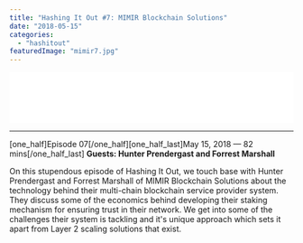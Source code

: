 ```yaml
---
title: "Hashing It Out #7: MIMIR Blockchain Solutions"
date: "2018-05-15"
categories: 
  - "hashitout"
featuredImage: "mimir7.jpg"
---
```


<iframe style="border: none;" src="//html5-player.libsyn.com/embed/episode/id/6596887/height/90/theme/custom/autoplay/no/autonext/no/thumbnail/yes/preload/no/no_addthis/no/direction/backward/render-playlist/no/custom-color/87A93A/" width="100%" height="90" scrolling="no" allowfullscreen="allowfullscreen"></iframe>

* * *

\[one\_half\]Episode 07\[/one\_half\]\[one\_half\_last\]May 15, 2018 — 82 mins\[/one\_half\_last\] **Guests: Hunter Prendergast and Forrest Marshall**

On this stupendous episode of Hashing It Out, we touch base with Hunter Prendergast and Forrest Marshall of MIMIR Blockchain Solutions about the technology behind their multi-chain blockchain service provider system. They discuss some of the economics behind developing their staking mechanism for ensuring trust in their network. We get into some of the challenges their system is tackling and it's unique approach which sets it apart from Layer 2 scaling solutions that exist.
